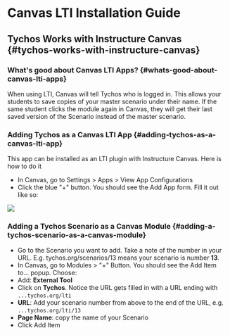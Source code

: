 # Canvas LTI Installation Guide

## Tychos Works with Instructure Canvas {#tychos-works-with-instructure-canvas}

### What's good about Canvas LTI Apps? {#whats-good-about-canvas-lti-apps}

When using LTI, Canvas will tell Tychos who is logged in. This allows your students to save copies of your master scenario under their name. If the same student clicks the module again in Canvas, they will get their last saved version of the Scenario instead of the master scenario.

### Adding Tychos as a Canvas LTI App {#adding-tychos-as-a-canvas-lti-app}

This app can be installed as an LTI plugin with Instructure Canvas. Here is how to do it

* In Canvas, go to Settings &gt; Apps &gt; View App Configurations
* Click the blue "+" button. You should see the Add App form. Fill it out like so:

![](https://tychos.org/static/lti_help/Tychos-Canvas-external-apps-edit.png)

### Adding a Tychos Scenario as a Canvas Module {#adding-a-tychos-scenario-as-a-canvas-module}

* Go to the Scenario you want to add. Take a note of the number in your URL. E.g. tychos.org/scenarios/13 means your scenario is number **13**.
* In Canvas, go to Modules &gt; "+" Button. You should see the Add Item to... popup. Choose:
* Add: **External Tool**
* Click on **Tychos**. Notice the URL gets filled in with a URL ending with `...tychos.org/lti`
* **URL**: Add your scenario number from above to the end of the URL, e.g. `...tychos.org/lti/13`
* **Page Name**: copy the name of your Scenario
* Click Add Item

